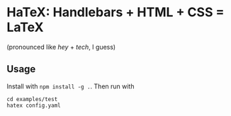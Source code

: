 # HaTeX: Handlebars + HTML + CSS = LaTeX

(pronounced like *hey* + *tech*, I guess)

## Usage
Install with `npm install -g .`. Then run with

```
cd examples/test
hatex config.yaml
```
